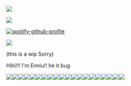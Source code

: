 ![](https://komarev.com/ghpvc/?username=plutopawzz&color=BECC41&style=for-the-badge)

![](https://files.catbox.moe/8bq99f.png)

[![spotify-github-profile](https://spotify-github-profile.kittinanx.com/api/view?uid=31nlxgfjxx4ezh3trhymv2ij57um&cover_image=true&theme=natemoo-re&show_offline=false&background_color=121212&interchange=false&bar_color=53b14f&bar_color_cover=false)](https://github.com/kittinan/spotify-github-profile)

![](https://files.catbox.moe/8bq99f.png)

(this is a wip Sorry)

Hihi!!! I'm Enniu!! he it bug

![](https://files.catbox.moe/rb0x8l.png)![](https://files.catbox.moe/t54h1l.gifv)![](https://files.catbox.moe/6ixhve.png)![](https://files.catbox.moe/pfisqj.gif)![](https://files.catbox.moe/0k8za4.png)![](https://files.catbox.moe/9dacgi.gif)![](https://files.catbox.moe/hvl579.gif)![](https://files.catbox.moe/icizng.gif)![](https://files.catbox.moe/k1swwh.webp)![](https://files.catbox.moe/fiky1f.png)![](https://files.catbox.moe/f6j8vd.jpeg)![](https://files.catbox.moe/xpf1wu.webp)![](https://files.catbox.moe/dqage5.webp)![](https://files.catbox.moe/g7wioi.webp)![](https://files.catbox.moe/tklk0o.jpg)![](https://files.catbox.moe/nxmm11.jpeg)![](https://files.catbox.moe/zfzxlz.gif)![](https://files.catbox.moe/m8q66f.jpg)![](https://files.catbox.moe/vznr2z.pnj)![](https://files.catbox.moe/hwcf6o.png)
